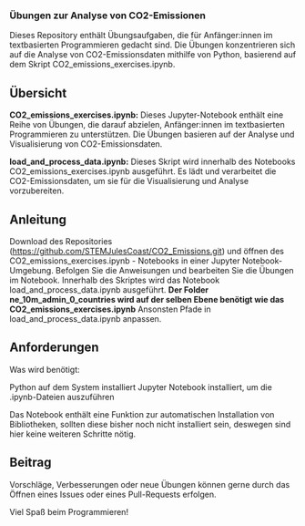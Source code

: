 ### Übungen zur Analyse von CO2-Emissionen

Dieses Repository enthält Übungsaufgaben, die für Anfänger:innen im textbasierten Programmieren gedacht sind. Die Übungen konzentrieren sich auf die Analyse von CO2-Emissionsdaten mithilfe von Python, basierend auf dem Skript CO2_emissions_exercises.ipynb.

## Übersicht

**CO2_emissions_exercises.ipynb:** Dieses Jupyter-Notebook enthält eine Reihe von Übungen, die darauf abzielen, Anfänger:innen im textbasierten Programmieren zu unterstützen. Die Übungen basieren auf der Analyse und Visualisierung von CO2-Emissionsdaten.

**load_and_process_data.ipynb:** Dieses Skript wird innerhalb des Notebooks CO2_emissions_exercises.ipynb ausgeführt. Es lädt und verarbeitet die CO2-Emissionsdaten, um sie für die Visualisierung und Analyse vorzubereiten.


## Anleitung
Download des Repositories (https://github.com/STEMJulesCoast/CO2_Emissions.git) und öffnen des CO2_emissions_exercises.ipynb - Notebooks in einer Jupyter Notebook-Umgebung. Befolgen Sie die Anweisungen und bearbeiten Sie die Übungen im Notebook. Innerhalb des Skriptes wird das Notebook load_and_process_data.ipynb ausgeführt. 
**Der Folder ne_10m_admin_0_countries wird auf der selben Ebene benötigt wie das CO2_emissions_exercises.ipynb** Ansonsten Pfade in load_and_process_data.ipynb anpassen.

## Anforderungen

Was wird benötigt:

Python auf dem System installiert
Jupyter Notebook installiert, um die .ipynb-Dateien auszuführen

Das Notebook enthält eine Funktion zur automatischen Installation von Bibliotheken, sollten diese bisher noch nicht installiert sein, deswegen sind hier keine weiteren Schritte nötig.

## Beitrag

Vorschläge, Verbesserungen oder neue Übungen können gerne durch das Öffnen eines Issues oder eines Pull-Requests erfolgen.

Viel Spaß beim Programmieren!
